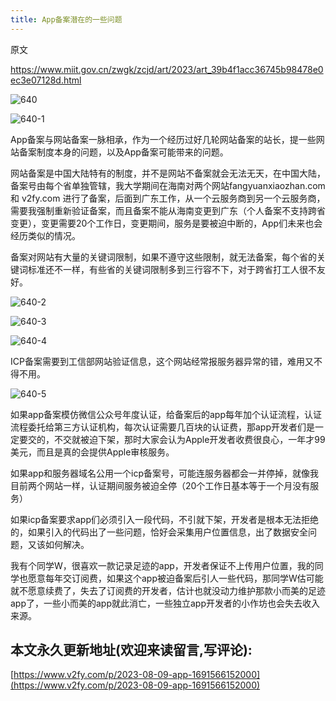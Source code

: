 ```yaml
---
title: App备案潜在的一些问题
---
```




原文

https://www.miit.gov.cn/zwgk/zcjd/art/2023/art_39b4f1acc36745b98478e0ec3e07128d.html

![640](https://cdn.fangyuanxiaozhan.com/assets/1691566403148jS6Q7nWS.jpeg)

![640-1](https://cdn.fangyuanxiaozhan.com/assets/1691566385309ExdstKw1.jpeg)



App备案与网站备案一脉相承，作为一个经历过好几轮网站备案的站长，提一些网站备案制度本身的问题，以及App备案可能带来的问题。



网站备案是中国大陆特有的制度，并不是网站不备案就会无法无天，在中国大陆，备案号由每个省单独管辖，我大学期间在海南对两个网站fangyuanxiaozhan.com 和 v2fy.com 进行了备案，后面到广东工作，从一个云服务商到另一个云服务商，需要我强制重新验证备案，而且备案不能从海南变更到广东（个人备案不支持跨省变更），变更需要20个工作日，变更期间，服务是要被迫中断的，App们未来也会经历类似的情况。



备案对网站有大量的关键词限制，如果不遵守这些限制，就无法备案，每个省的关键词标准还不一样，有些省的关键词限制多到三行容不下，对于跨省打工人很不友好。





![640-2](https://cdn.fangyuanxiaozhan.com/assets/16915664370748sb7GNi1.jpeg)

![640-3](https://cdn.fangyuanxiaozhan.com/assets/1691566438999fDcXfPQS.jpeg)

![640-4](https://cdn.fangyuanxiaozhan.com/assets/1691566435825SpTXRTcp.jpeg)



ICP备案需要到工信部网站验证信息，这个网站经常报服务器异常的错，难用又不得不用。



![640-5](https://cdn.fangyuanxiaozhan.com/assets/1691566457359jKrx0xeP.jpeg)



如果app备案模仿微信公众号年度认证，给备案后的app每年加个认证流程，认证流程委托给第三方认证机构，每次认证需要几百块的认证费，那app开发者们是一定要交的，不交就被迫下架，那时大家会认为Apple开发者收费很良心，一年才99美元，而且是真的会提供Apple审核服务。



如果app和服务器域名公用一个icp备案号，可能连服务器都会一并停掉，就像我目前两个网站一样，认证期间服务被迫全停（20个工作日基本等于一个月没有服务）



如果icp备案要求app们必须引入一段代码，不引就下架，开发者是根本无法拒绝的，如果引入的代码出了一些问题，恰好会采集用户位置信息，出了数据安全问题，又该如何解决。



我有个同学W，很喜欢一款记录足迹的app，开发者保证不上传用户位置，我的同学也愿意每年交订阅费，如果这个app被迫备案后引人一些代码，那同学W估可能就不愿意续费了，失去了订阅费的开发者，估计也就没动力维护那款小而美的足迹app了，一些小而美的app就此消亡，一些独立app开发者的小作坊也会失去收入来源。

## 本文永久更新地址(欢迎来读留言,写评论):

[https://www.v2fy.com/p/2023-08-09-app-1691566152000](https://www.v2fy.com/p/2023-08-09-app-1691566152000)
